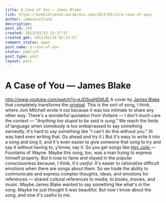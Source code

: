 ```yaml
---
title: A Case of You — James Blake
link: https://ezekielseven.wordpress.com/2013/03/13/a-case-of-you/
author: jamesbuckland
description: 
post_id: 143
created: 2013/03/13 21:37:57
created_gmt: 2013/03/14 02:37:57
comment_status: open
post_name: a-case-of-you
status: publish
post_type: post
layout: post
---
```


# A Case of You — James Blake

http://www.youtube.com/watch?v=eJDSueNSMJE A cover by [James Blake](http://www.youtube.com/watch?v=MVgEaDemxjc) that completely transforms the [original](http://www.youtube.com/watch?v=0YuaZcylk_o). This is the sort of song, I think, where Joni Mitchell wrote it out because it was too intimate to share any other way. There's a wonderful quotation from Voltaire — I don't much care the context — "_Anything too stupid to be said is sung."_ We reach the limits of language when somebody is too embarrassed to say something earnestly. It's hard to say something like "I can't do this without you." (It was hard even writing that. Go ahead and try it.) But it's easy to write it into a song and sing it, and it's even easier to give someone that song to try and say it without having to, y'know, say it. So you get songs like _[Hey Julie ](http://www.youtube.com/watch?v=DtKhFaW2Z1E)_— Fountains of Wayne. Maybe this song, too, was a man trying to express himself properly. But it rose to fame and stayed in the popular consciousness because, I think, it's _useful_. It's easier to rationalize difficult emotions when there are songs about them. So we trade the ability to communicate and express complex thoughts, ideas, and emotions for references — shared cultural references to media, to books, movies, and music. Maybe James Blake wanted to say something like what's in the song. Maybe he just thought it was beautiful. But now I know about the song, and now it's useful to me.